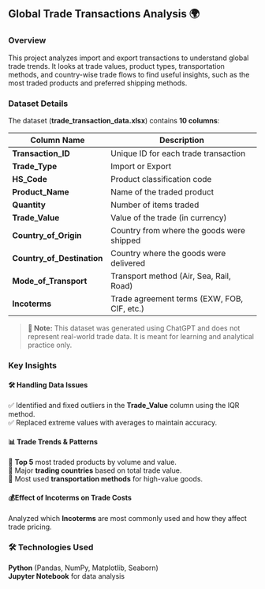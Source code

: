 ## Global Trade Transactions Analysis 🌍

### Overview  
This project analyzes import and export transactions to understand global trade trends. It looks at trade values, product types, transportation methods, and country-wise trade flows to find useful insights, such as the most traded products and preferred shipping methods.

### Dataset Details  
The dataset (**trade_transaction_data.xlsx**) contains **10 columns**:

| Column Name            | Description  |
|------------------------|--------------|
| **Transaction_ID**     | Unique ID for each trade transaction  |
| **Trade_Type**         | Import or Export  |
| **HS_Code**           | Product classification code  |
| **Product_Name**      | Name of the traded product  |
| **Quantity**          | Number of items traded  |
| **Trade_Value**       | Value of the trade (in currency)  |
| **Country_of_Origin** | Country from where the goods were shipped  |
| **Country_of_Destination** | Country where the goods were delivered  |
| **Mode_of_Transport** | Transport method (Air, Sea, Rail, Road)  |
| **Incoterms**         | Trade agreement terms (EXW, FOB, CIF, etc.)  |

> **🔹 Note:** This dataset was generated using ChatGPT and does not represent real-world trade data. It is meant for learning and analytical practice only.

### Key Insights  

#### 🛠 Handling Data Issues  
✅ Identified and fixed outliers in the **Trade_Value** column using the IQR method.  
✅ Replaced extreme values with averages to maintain accuracy.  

#### 📊 Trade Trends & Patterns  
📌 **Top 5** most traded products by volume and value.  
📌 Major **trading countries** based on total trade value.  
📌 Most used **transportation methods** for high-value goods.  

#### 💰Effect of Incoterms on Trade Costs  
 Analyzed which **Incoterms** are most commonly used and how they affect trade pricing.  

### 🛠 Technologies Used  
**Python** (Pandas, NumPy, Matplotlib, Seaborn)  
**Jupyter Notebook** for data analysis  

